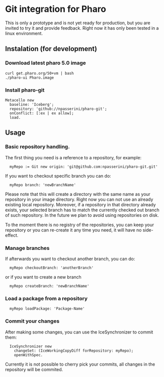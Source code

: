 # Git integration for Pharo
This is only a prototype and is not yet ready for production, but you are invited to try it and provide feedback. Right now it has only been tested in a linux environment.

## Instalation (for development)
### Download latest pharo 5.0 image
```
curl get.pharo.org/50+vm | bash
./pharo-ui Pharo.image
```

### Install pharo-git
```
Metacello new
  baseline: 'Iceberg';
  repository: 'github://npasserini/pharo-git';
  onConflict: [:ex | ex allow];
  load.
```

## Usage
### Basic repository handling.
The first thing you need is a reference to a repository, for example:
```
  myRepo := Git new origin: 'git@github.com:npasserini/pharo-git.git'
```

If you want to checkout specific branch you can do:
```
  myRepo branch: 'newBranchName'
```

Please note that this will create a directory with the same name as your
repository in your image directory. Right now you can not use an already existing
local repository. Moreover, if a repository in that directory already exists,
your selected branch has to match the currently checked out branch of such repository.
In the future we plan to avoid using repositories on disk.

To the moment there is no registry of the repositories, you can keep your repository
or you can re-create it any time you need, it will have no side-effect.

### Manage branches
If afterwards you want to checkout another branch, you can do:
```
  myRepo checkoutBranch: 'anotherBranch'
```

or if you want to create a new branch
```
  myRepo createBranch: 'newBranchName'
```

### Load a package from a repository
```
  myRepo loadPackage: 'Package-Name'
```

### Commit your changes
After making some changes, you can use the IceSynchronizer to commit them:
```
  IceSynchronizer new
    changeSet: (IceWorkingCopyDiff forRepository: myRepo);
    openWithSpec.
```

Currently it is not possible to cherry pick your commits, all changes in the
repository will be commited.
